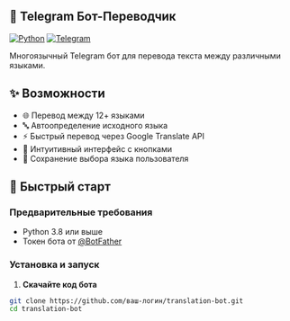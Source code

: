 ## 🤖 Telegram Бот-Переводчик

[![Python](https://img.shields.io/badge/Python-3.8+-blue.svg)](https://python.org)
[![Telegram](https://img.shields.io/badge/Telegram-Bot-blue.svg)](https://telegram.org)

Многоязычный Telegram бот для перевода текста между различными языками.

## ✨ Возможности

- 🌐 Перевод между 12+ языками
- 🔤 Автоопределение исходного языка  
- ⚡ Быстрый перевод через Google Translate API
- 🎯 Интуитивный интерфейс с кнопками
- 💾 Сохранение выбора языка пользователя

## 🚀 Быстрый старт

### Предварительные требования

- Python 3.8 или выше
- Токен бота от [@BotFather](https://t.me/BotFather)

### Установка и запуск

1. **Скачайте код бота**
```bash
git clone https://github.com/ваш-логин/translation-bot.git
cd translation-bot